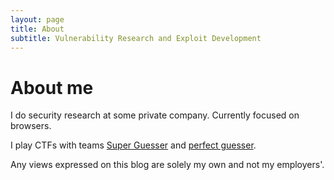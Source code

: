 ```yaml
---
layout: page
title: About
subtitle: Vulnerability Research and Exploit Development
---
```


# About me

I do security research at some private company. Currently focused on browsers.

I play CTFs with teams [Super Guesser](https://guesser.team) and [perfect guesser](https://ctftime.org/team/142232).

Any views expressed on this blog are solely my own and not my employers'.
